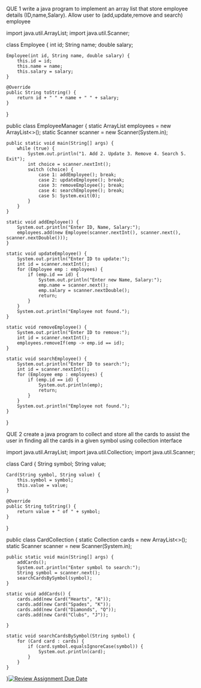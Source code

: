 QUE 1 write a java program to implement an array list that store employee details (ID,name,Salary). Allow user to (add,update,remove and search) employee

import java.util.ArrayList;
import java.util.Scanner;

class Employee {
    int id;
    String name;
    double salary;

    Employee(int id, String name, double salary) {
        this.id = id;
        this.name = name;
        this.salary = salary;
    }

    @Override
    public String toString() {
        return id + " " + name + " " + salary;
    }
}

public class EmployeeManager {
    static ArrayList<Employee> employees = new ArrayList<>();
    static Scanner scanner = new Scanner(System.in);

    public static void main(String[] args) {
        while (true) {
            System.out.println("1. Add 2. Update 3. Remove 4. Search 5. Exit");
            int choice = scanner.nextInt();
            switch (choice) {
                case 1: addEmployee(); break;
                case 2: updateEmployee(); break;
                case 3: removeEmployee(); break;
                case 4: searchEmployee(); break;
                case 5: System.exit(0);
            }
        }
    }

    static void addEmployee() {
        System.out.println("Enter ID, Name, Salary:");
        employees.add(new Employee(scanner.nextInt(), scanner.next(), scanner.nextDouble()));
    }

    static void updateEmployee() {
        System.out.println("Enter ID to update:");
        int id = scanner.nextInt();
        for (Employee emp : employees) {
            if (emp.id == id) {
                System.out.println("Enter new Name, Salary:");
                emp.name = scanner.next();
                emp.salary = scanner.nextDouble();
                return;
            }
        }
        System.out.println("Employee not found.");
    }

    static void removeEmployee() {
        System.out.println("Enter ID to remove:");
        int id = scanner.nextInt();
        employees.removeIf(emp -> emp.id == id);
    }

    static void searchEmployee() {
        System.out.println("Enter ID to search:");
        int id = scanner.nextInt();
        for (Employee emp : employees) {
            if (emp.id == id) {
                System.out.println(emp);
                return;
            }
        }
        System.out.println("Employee not found.");
    }
}


QUE 2  create a java program to collect and store all the cards to assist the user in finding all the cards in a given symbol using collection interface

import java.util.ArrayList;
import java.util.Collection;
import java.util.Scanner;

class Card {
    String symbol;
    String value;

    Card(String symbol, String value) {
        this.symbol = symbol;
        this.value = value;
    }

    @Override
    public String toString() {
        return value + " of " + symbol;
    }
}

public class CardCollection {
    static Collection<Card> cards = new ArrayList<>();
    static Scanner scanner = new Scanner(System.in);

    public static void main(String[] args) {
        addCards();
        System.out.println("Enter symbol to search:");
        String symbol = scanner.next();
        searchCardsBySymbol(symbol);
    }

    static void addCards() {
        cards.add(new Card("Hearts", "A"));
        cards.add(new Card("Spades", "K"));
        cards.add(new Card("Diamonds", "Q"));
        cards.add(new Card("Clubs", "J"));
        
    }

    static void searchCardsBySymbol(String symbol) {
        for (Card card : cards) {
            if (card.symbol.equalsIgnoreCase(symbol)) {
                System.out.println(card);
            }
        }
    }
}[![Review Assignment Due Date](https://classroom.github.com/assets/deadline-readme-button-22041afd0340ce965d47ae6ef1cefeee28c7c493a6346c4f15d667ab976d596c.svg)](https://classroom.github.com/a/vOYIK_Kq)
